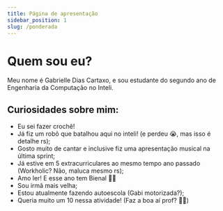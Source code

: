 ```yaml
---
title: Página de apresentação
sidebar_position: 1
slug: /ponderada
---
```


# Quem sou eu?

Meu nome é Gabrielle Dias Cartaxo, e sou estudante do segundo ano de Engenharia da Computação no Inteli. 

## Curiosidades sobre mim:

- Eu sei fazer crochê!
- Já fiz um robô que batalhou aqui no inteli! (e perdeu 😭, mas isso é detalhe rs);
- Gosto muito de cantar e inclusive fiz uma apresentação musical na última sprint;
- Já estive em 5 extracurriculares ao mesmo tempo ano passado (Workholic? Não, maluca mesmo rs);
- Amo ler! E esse ano tem Bienal 🫶🏾
- Sou irmã mais velha;
- Estou atualmente fazendo autoescola (Gabi motorizada?);
- Queria muito um 10 nessa atividade! (Faz a boa aí prof? 🙏🏾)